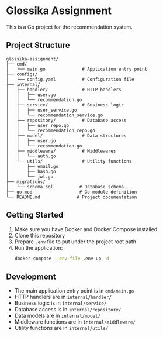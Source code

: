 # Glossika Assignment

This is a Go project for the recommendation system.

## Project Structure

```
glossika-assignment/
├── cmd/
│   └── main.go              # Application entry point
├── configs/
│   └── config.yaml          # Configuration file
├── internal/
│   ├── handler/             # HTTP handlers
│   │   ├── user.go
│   │   └── recommendation.go
│   ├── service/             # Business logic
│   │   ├── user_service.go
│   │   └── recommendation_service.go
│   ├── repository/          # Database access
│   │   ├── user_repo.go
│   │   └── recommendation_repo.go
│   ├── model/               # Data structures
│   │   ├── user.go
│   │   └── recommendation.go
│   ├── middleware/          # Middlewares
│   │   └── auth.go
│   └── utils/               # Utility functions
│       ├── email.go
│       ├── hash.go
│       └── jwt.go
├── migrations/
│   └── schema.sql          # Database schema
├── go.mod                  # Go module definition
└── README.md              # Project documentation
```

## Getting Started

1. Make sure you have Docker and Docker Compose installed
2. Clone this repository
3. Prepare `.env` file to put under the project root path
4. Run the application:
   ```bash
   docker-compose --env-file .env up -d
   ```

## Development

- The main application entry point is in `cmd/main.go`
- HTTP handlers are in `internal/handler/`
- Business logic is in `internal/service/`
- Database access is in `internal/repository/`
- Data models are in `internal/model/`
- Middleware functions are in `internal/middleware/`
- Utility functions are in `internal/utils/` 
